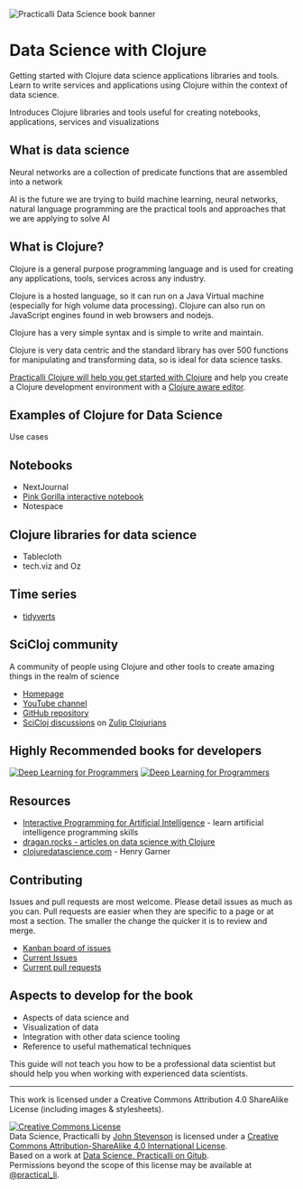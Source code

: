 ![Practicalli Data Science book banner](https://raw.githubusercontent.com/practicalli/graphic-design/master/practicalli-clojure-data-science-book-banner-alpha.png)


# Data Science with Clojure

Getting started with Clojure data science applications libraries and tools.  Learn to write services and applications using Clojure  within the context of data science.

Introduces Clojure libraries and tools useful for creating notebooks, applications, services and visualizations

## What is data science

Neural networks are a collection of predicate functions that are assembled into a network

AI is the future we are trying to build
machine learning, neural networks, natural language programming are the practical tools and approaches that we are applying to solve AI


## What is Clojure?
Clojure is a general purpose programming language and is used for creating any applications, tools, services across any industry.

Clojure is a hosted language, so it can run on a Java Virtual machine (especially for high volume data processing).  Clojure can also run on JavaScript engines found in web browsers and nodejs.

Clojure has a very simple syntax and is simple to write and maintain.

Clojure is very data centric and the standard library has over 500 functions for manipulating and transforming data, so is ideal for data science tasks.

[Practicalli Clojure will help you get started with Clojure](https://practicalli.github.io/clojure/) and help you create a Clojure development environment with a [Clojure aware editor](http://practicalli.github.io/clojure/clojure-editors/).

## Examples of Clojure for Data Science
Use cases


## Notebooks
* NextJournal
* [Pink Gorilla interactive notebook](https://pink-gorilla.github.io/)
* Notespace


## Clojure libraries for data science
* Tablecloth
* tech.viz and Oz


## Time series
* [tidyverts](https://tidyverts.org/)


## SciCloj community
A community of people using Clojure and other tools to create amazing things in the realm of science
* [Homepage](https://scicloj.github.io/)
* [YouTube channel](https://www.youtube.com/channel/UCaoZzhNzq-H7YiQczXKuXuw/)
* [GitHub repository](https://github.com/scicloj/)
* [SciCloj discussions](https://scicloj.github.io/pages/chat_streams/) on [Zulip Clojurians](http://clojurians.zulipchat.com/)

## Highly Recommended books for developers
[![Deep Learning for Programmers](https://aiprobook.com/img/dlfp-cover.png)](https://aiprobook.com/deep-learning-for-programmers/)
[![Deep Learning for Programmers](https://aiprobook.com/img/lafp-cover.png)](https://aiprobook.com/numerical-linear-algebra-for-programmers/)



## Resources
* [Interactive Programming for Artificial Intelligence](https://aiprobook.com/) - learn artificial intelligence programming skills
* [dragan.rocks - articles on data science with Clojure](https://dragan.rocks/)
* [clojuredatascience.com](http://clojuredatascience.com/) - Henry Garner


## Contributing
Issues and pull requests are most welcome.  Please detail issues as much as you can.  Pull requests are easier when they are specific to a page or at most a section.  The smaller the change the quicker it is to review and merge.

* [Kanban board of issues](https://github.com/practicalli/data-science-content/projects/1)
* [Current Issues](https://github.com/practicalli/data-science-content/issues)
* [Current pull requests](https://github.com/practicalli/data-science-content/pulls)


## Aspects to develop for the book
* Aspects of data science and
* Visualization of data
* Integration with other data science tooling
* Reference to useful mathematical techniques

This guide will not teach you how to be a professional data scientist but should help you when working with experienced data scientists.


---

This work is licensed under a Creative Commons Attribution 4.0 ShareAlike License (including images & stylesheets).

<a rel="license" href="http://creativecommons.org/licenses/by-sa/4.0/"><img alt="Creative Commons License" style="border-width:0" src="https://i.creativecommons.org/l/by-sa/4.0/88x31.png" /></a><br /><span xmlns:dct="http://purl.org/dc/terms/" property="dct:title">Data Science, Practicalli</span> by <a xmlns:cc="http://creativecommons.org/ns#" href="data-science.practical.li" property="cc:attributionName" rel="cc:attributionURL">John Stevenson</a> is licensed under a <a rel="license" href="http://creativecommons.org/licenses/by-sa/4.0/">Creative Commons Attribution-ShareAlike 4.0 International License</a>.<br />Based on a work at <a xmlns:dct="http://purl.org/dc/terms/" href="https://github.com/practicalli/data-science" rel="dct:source">Data Science, Practicalli on Gitub</a>.<br />Permissions beyond the scope of this license may be available at <a xmlns:cc="http://creativecommons.org/ns#" href="https://twitter.com/practical_li" rel="cc:morePermissions">@practical_li</a>.
